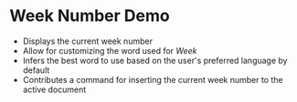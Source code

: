 # Week Number Demo

- Displays the current week number
- Allow for customizing the word used for *Week*
- Infers the best word to use based on the user's preferred language by default
- Contributes a command for inserting the current week number to the active document
